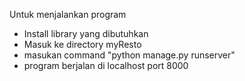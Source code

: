 Untuk menjalankan program
- Install library yang dibutuhkan
- Masuk ke directory myResto
- masukan command "python manage.py runserver"
- program berjalan di localhost port 8000
